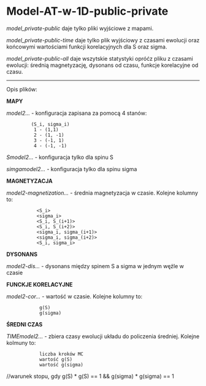 # Model-AT-w-1D-public-private

<i>model_private-public</i> daje tylko pliki wyjściowe z mapami.

<i>model_private-public-time</i> daje tylko plik wyjściowy z czasami ewolucji oraz końcowymi wartościami funkcji korelacyjnych dla S oraz sigma.

<i>model_private-public-all</i> daje wszytskie statystyki opróćz pliku z czasami ewolucji: średnią magnetyzację, dysonans od czasu, funkcje korelacyjne od czasu.

_________________________________________________________________

Opis plików:

<b>MAPY</b>

<i>model2...</i> - konfiguracja zapisana za pomocą 4 stanów:

             (S_i, sigma_i)
              1 - (1,1)
              2 - (1, -1)
              3 - (-1, 1)
              4 - (-1, -1)
              
<i>Smodel2...</i> - konfiguracja tylko dla spinu S

<i>simgamodel2...</i> - konfiguracja tylko dla spinu sigma

<b>MAGNETYZACJA</b>

<i>model2-magnetization...</i> - średnia magnetyzacja w czasie. Kolejne kolumny to:

               <S_i>
               <sigma_i>
               <S_i, S_(i+1)>
               <S_i, S_(i+2)> 
               <sigma_i, sigma_(i+1)>
               <sigma_i, sigma_(i+2)>
               <S_i, sigma_i>


<b>DYSONANS</b> 

<i>model2-dis...</i> - dysonans między spinem S a sigma w jednym węźle w czasie

<b>FUNCKJE KORELACYJNE</b>

<i>model2-cor...</i> - wartość w czasie. Kolejne kolumny to:

                g(S)
                g(sigma)

<b>ŚREDNI CZAS</b>

<i>TIMEmodel2...</i> - zbiera czasy ewolucji układu do policzenia średniej. Kolejne kolmuny to:

                liczba kroków MC
                wartość g(S)
                wartość g(sigma)
                 
//warunek stopu, gdy g(S) * g(S) == 1 && g(sigma) * g(sigma) == 1
